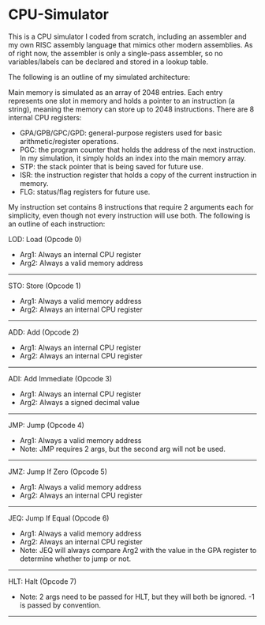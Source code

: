 # CPU-Simulator
This is a CPU simulator I coded from scratch, including an assembler and my own RISC assembly language that mimics other modern assemblies. 
As of right now, the assembler is only a single-pass assembler, so no variables/labels can be declared and stored in a lookup table. 

The following is an outline of my simulated architecture:

Main memory is simulated as an array of 2048 entries. Each entry represents one slot in memory and holds a pointer to an instruction (a string), meaning the memory can store up to 2048 instructions. There are 8 internal CPU registers:

- GPA/GPB/GPC/GPD: general-purpose registers used for basic arithmetic/register operations.
- PGC: the program counter that holds the address of the next instruction. In my simulation, it simply holds an index into the main memory array.
- STP: the stack pointer that is being saved for future use.
- ISR: the instruction register that holds a copy of the current instruction in memory.
- FLG: status/flag registers for future use.

My instruction set contains 8 instructions that require 2 arguments each for simplicity, even though not every instruction will use both. The following is an outline of each instruction:

LOD: Load (Opcode 0)
- Arg1: Always an internal CPU register
- Arg2: Always a valid memory address

----------------------------------------

STO: Store (Opcode 1)
- Arg1: Always a valid memory address
- Arg2: Always an internal CPU register

----------------------------------------

ADD: Add (Opcode 2)
- Arg1: Always an internal CPU register
- Arg2: Always an internal CPU register

----------------------------------------

ADI: Add Immediate (Opcode 3)
- Arg1: Always an internal CPU register
- Arg2: Always a signed decimal value

----------------------------------------

JMP: Jump (Opcode 4)
- Arg1: Always a valid memory address
- Note: JMP requires 2 args, but the second
arg will not be used.

----------------------------------------

JMZ: Jump If Zero (Opcode 5)
- Arg1: Always a valid memory address
- Arg2: Always an internal CPU register

----------------------------------------

JEQ: Jump If Equal (Opcode 6)
- Arg1: Always a valid memory address
- Arg2: Always an internal CPU register
- Note: JEQ will always compare Arg2 with
the value in the GPA register to determine 
whether to jump or not.

----------------------------------------

HLT: Halt (Opcode 7)
- Note: 2 args need to be passed for HLT, 
but they will both be ignored. -1 is passed 
by convention.

----------------------------------------


